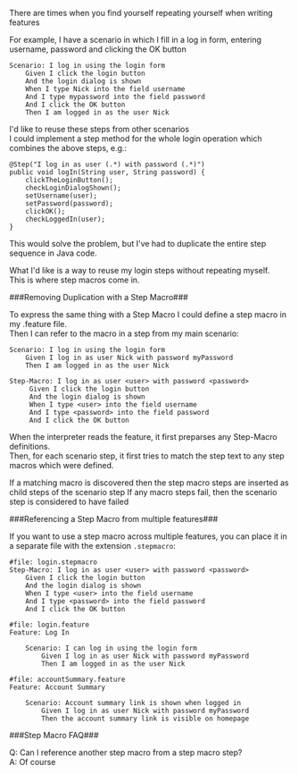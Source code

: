 There are times when you find yourself repeating yourself when writing features

For example, I have a scenario in which I fill in a log in form, entering username, password and clicking the OK button  

    Scenario: I log in using the login form
        Given I click the login button
        And the login dialog is shown
        When I type Nick into the field username
        And I type mypassword into the field password
        And I click the OK button
        Then I am logged in as the user Nick

I'd like to reuse these steps from other scenarios  
I could implement a step method for the whole login operation which combines the above steps, e.g.:

    @Step("I log in as user (.*) with password (.*)")
    public void logIn(String user, String password) {
        clickTheLoginButton();
        checkLoginDialogShown();
        setUsername(user);
        setPassword(password);
        clickOK();
        checkLoggedIn(user);       
    }
    
This would solve the problem, but I've had to duplicate the entire step sequence in Java code.  

What I'd like is a way to reuse my login steps without repeating myself.  
This is where step macros come in.

###Removing Duplication with a Step Macro###

To express the same thing with a Step Macro I could define a step macro in my .feature file.  
Then I can refer to the macro in a step from my main scenario:

    Scenario: I log in using the login form
        Given I log in as user Nick with password myPassword
        Then I am logged in as the user Nick

    Step-Macro: I log in as user <user> with password <password>
         Given I click the login button
         And the login dialog is shown
         When I type <user> into the field username
         And I type <password> into the field password
         And I click the OK button

When the interpreter reads the feature, it first preparses any Step-Macro definitions.  
Then, for each scenario step, it first tries to match the step text to any step macros which were defined.  

If a matching macro is discovered then the step macro steps are inserted as child steps of the scenario step
If any macro steps fail, then the scenario step is considered to have failed

###Referencing a Step Macro from multiple features###

If you want to use a step macro across multiple features, you can place it in a separate file with the extension `.stepmacro`: 

    #file: login.stepmacro
    Step-Macro: I log in as user <user> with password <password>
        Given I click the login button
        And the login dialog is shown
        When I type <user> into the field username
        And I type <password> into the field password
        And I click the OK button
         
    #file: login.feature
    Feature: Log In 
    
        Scenario: I can log in using the login form
            Given I log in as user Nick with password myPassword
            Then I am logged in as the user Nick
        
    #file: accountSummary.feature
    Feature: Account Summary
     
        Scenario: Account summary link is shown when logged in
            Given I log in as user Nick with password myPassword
            Then the account summary link is visible on homepage
            
###Step Macro FAQ###

Q: Can I reference another step macro from a step macro step?  
A: Of course
 
 